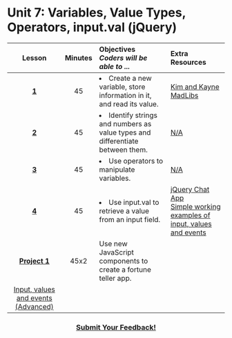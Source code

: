# Unit 7: Variables, Value Types, Operators, input.val (jQuery)





|Lesson|Minutes|Objectives <br> *Coders will be able to ...*|Extra Resources|
|:-------:|:-------:|:-------|:-------|
|[**1**](https://docs.google.com/presentation/d/1cR_YDhz4DGt0Ac01gEvkNQ5bkL-nuYbuQjCJNBTvu9w/edit)|45| <li>Create a new variable, store information in it, and read its value.</li> |[Kim and Kayne MadLibs](https://gist.github.com/Bijesse/fc6d7f083812193edde5ac3f9865d11a)|
|[**2**](https://docs.google.com/presentation/d/1L8fl2_euOsZUsJit9VS3rvxIppZK6EIB53M_KDodTp0/edit#slide=id.g1b2b1962d2_0_158)|45|<li> Identify strings and numbers as value types and differentiate between them.</li> |[N/A]()|
|[**3**](https://docs.google.com/presentation/d/11j8WuhSk-NLyAh9iXFCebYYajsnz8YYfQM3ilJBtl28/edit#slide=id.g1d0118cf2a_0_406)|45|<li> Use operators to manipulate variables.</li> |[N/A]()|
|[**4**](https://docs.google.com/presentation/d/1X18WbGscP1fT7Bf1E3OECW2gXbrqdDnUsujajjCEdus/edit)|45|<li> Use input.val to retrieve a value from an input field.</li> |[jQuery Chat App](https://docs.google.com/presentation/d/18FW4QA7NVAMQOajZZY3HTKWc_uxRyzHpUIAseL50mvg/edit#slide=id.g14ecb9111c_1_0)<br>[Simple working examples of input, values and events](https://popcode.org/?gist=841514bbb3b01cf8901cfa839fdb5dbf)|
|[**Project 1**](https://docs.google.com/presentation/d/16Ca0nrtt-mLrmfQIcmb0i7c--lzQFSnxmuiMWs_nZy4/edit#slide=id.g1b32623398_0_0)|45x2|Use new JavaScript components to create a fortune teller app.
|[Input, values and events (Advanced)](https://popcode.org/?gist=784f790aa8c5c269cd23fa030b44c61c)|

<h3 align="center"><a href="https://docs.google.com/forms/d/e/1FAIpQLSfx0wkLyw_jSOhWR2yY8GTR8TV2NXYZc40us7aPHnl9bO6WAQ/viewform">Submit Your Feedback!</a></h3>


